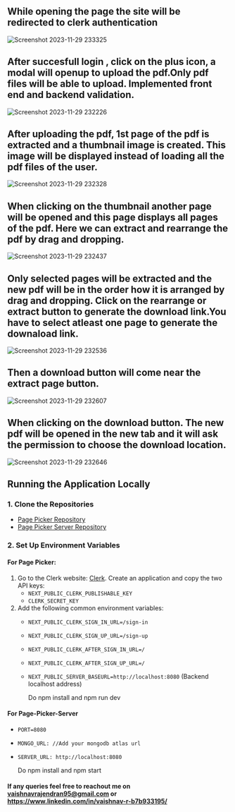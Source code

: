 ## While opening the page the site will be redirected to clerk authentication
![Screenshot 2023-11-29 233325](https://github.com/vaishnavrajendran/Page-Picker/assets/113851217/bd8d9db4-9c8b-4c09-9d98-6685b9098278)
## After succesfull login , click on the plus icon, a modal will openup to upload the pdf.Only pdf files will be able to upload. Implemented front end and backend validation.
![Screenshot 2023-11-29 232226](https://github.com/vaishnavrajendran/Page-Picker/assets/113851217/98a3a9e0-f809-40db-9a0d-3a0ff0fb8b3b)
## After uploading the pdf, 1st page of the pdf is extracted and a thumbnail image is created. This image will be displayed instead of loading all the pdf files of the user.
![Screenshot 2023-11-29 232328](https://github.com/vaishnavrajendran/Page-Picker/assets/113851217/cba14c82-ccb3-4021-a22c-f67d6e02a169)
## When clicking on the thumbnail another page will be opened and this page displays all pages of the pdf. Here we can extract and rearrange the pdf by drag and dropping.
![Screenshot 2023-11-29 232437](https://github.com/vaishnavrajendran/Page-Picker/assets/113851217/8e74cdb7-c9cc-4cb4-91c0-ac9cb3bec8c5)
## Only selected pages will be extracted and the new pdf will be in the order how it is arranged by drag and dropping. Click on the rearrange or extract button to generate the download link.You have to select atleast one page to generate the downaload link.
![Screenshot 2023-11-29 232536](https://github.com/vaishnavrajendran/Page-Picker/assets/113851217/a120df72-30ed-4de0-b03d-f849ad384ffb)
## Then a download button will come near the extract page button.
![Screenshot 2023-11-29 232607](https://github.com/vaishnavrajendran/Page-Picker/assets/113851217/8a0707bf-4138-4940-b3eb-904c191f44ef)
## When clicking on the download button. The new pdf will be opened in the new tab and it will ask the permission to choose the download location.
![Screenshot 2023-11-29 232646](https://github.com/vaishnavrajendran/Page-Picker/assets/113851217/8bbcc7ca-2f41-4e1e-ae60-3b47c0fc144d)

## Running the Application Locally

### 1. Clone the Repositories
- [Page Picker Repository](https://github.com/vaishnavrajendran/Page-Picker)
- [Page Picker Server Repository](https://github.com/vaishnavrajendran/Page-Picker-Server)

### 2. Set Up Environment Variables

#### For Page Picker:

1. Go to the Clerk website: [Clerk](https://clerk.com/). Create an application and copy the two API keys:
   - `NEXT_PUBLIC_CLERK_PUBLISHABLE_KEY`
   - `CLERK_SECRET_KEY`
2. Add the following common environment variables:
   - `NEXT_PUBLIC_CLERK_SIGN_IN_URL=/sign-in`
   - `NEXT_PUBLIC_CLERK_SIGN_UP_URL=/sign-up`
   - `NEXT_PUBLIC_CLERK_AFTER_SIGN_IN_URL=/`
   - `NEXT_PUBLIC_CLERK_AFTER_SIGN_UP_URL=/`
   - `NEXT_PUBLIC_SERVER_BASEURL=http://localhost:8080`    (Backend localhost address)

     Do npm install and npm run dev

#### For Page-Picker-Server 
  - `PORT=8080`
  - `MONGO_URL: //Add your mongodb atlas url`
  - `SERVER_URL: http://localhost:8080`

    Do npm install and npm start
    
#### If any queries feel free to reachout me on vaishnavrajendran95@gmail.com or https://www.linkedin.com/in/vaishnav-r-b7b933195/
